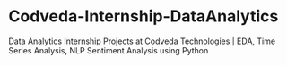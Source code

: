 # Codveda-Internship-DataAnalytics
Data Analytics Internship Projects at Codveda Technologies | EDA, Time Series Analysis, NLP Sentiment Analysis using Python
